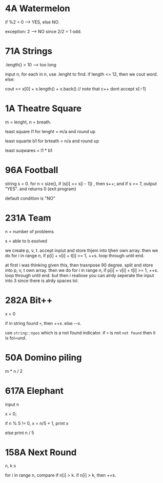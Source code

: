 # 4A Watermelon

if %2 = 0 --> YES, else NO.

exception: 2 --> NO since 2/2 = 1 odd.

# 71A Strings

.length() > 10 --> too long

input n, for each in n, use .lenght to find. if length <= 12, then we cout word. else:

cout << x[0] + x.length() + x.back()    // note that c++ dont accept x[:-1]


# 1A Theatre Square

m = lenght, n = breath.

least square l1 for lenght = m/a and round up

least squarte b1 for brteath = n/a and round up

least suqwares = l1 * b1

# 96A Football

string s = 0. for n < size(), if (s[i] == s[i - 1]) , then s++; and if s >= 7, output "YES". and returns 0 (exit program)

default condition is "NO"


# 231A Team

n = number of problems

s = able to b esolved

we create p, v, t. accept inpiut and store thjem into tjheir own array.  then we do for i in range n, if p[i] + v[i] + t[i] >= 1, ++s. loop through until end. 

at first i was thinking given this, then trasnpose 90 degree. split and store into p, v, t own array. then we do for i in range n, if p[i] + v[i] + t[i] >= 1, ++s. loop through until end. but then i realiose you can alrdy seperate the input into 3 since there is alrdy spaces lol.

# 282A Bit++

x = 0

if in string found `+`, then ++x. else --x. 

use `string::npos` which is a not found indicator. if `+` is not `not found` then it is foi=und. 


# 50A Domino piling

m * n / 2

# 617A Elephant

input n 

x = 0;

if n % 5 != 0, x = n/5 + 1, print x

else print n / 5


# 158A Next Round

n, k 
s

for i in range n, compare if n[i] > k. if n[i] > k, then ++s. 
